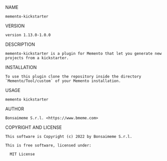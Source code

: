 NAME

    memento-kickstarter

VERSION

    version 1.13.0-1.0.0


DESCRIPTION

    memento-kickstarter is a plugin for Memento that let you generate new projects from a kickstarter.

INSTALLATION

    To use this plugin clone the repository inside the directory `Memento/Tool/custom` of your Memento installation.

USAGE

    memento kickstarter

AUTHOR

    Bonsaimeme S.r.l. <https://www.bmeme.com>

COPYRIGHT AND LICENSE

    This software is Copyright (c) 2022 by Bonsaimeme S.r.l.

    This is free software, licensed under:

      MIT License


